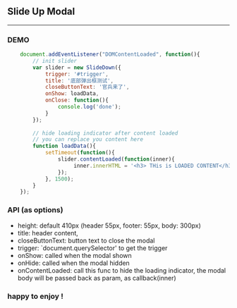 ## Slide Up Modal
---------
### DEMO
``` javascript
    document.addEventListener("DOMContentLoaded", function(){
        // init slider
        var slider = new SlideDown({
            trigger: '#trigger',
            title: '底部弹出框测试',
            closeButtonText: '官兵来了',
            onShow: loadData,
            onClose: function(){
                console.log('done');
            }
        }); 
    
        // hide loading indicator after content loaded
        // you can replace you content here
        function loadData(){ 
            setTimeout(function(){
                slider.contentLoaded(function(inner){
                     inner.innerHTML = '<h3> THis is LOADED CONTENT</h3>'; 
                }); 
            }, 1500);
        }
    });
```


### API (as options) 
*  height: default 410px (header 55px, footer: 55px, body: 300px)
*  title: header content,
*  closeButtonText: button text to close the modal
*  trigger: `document.querySelector' to get the trigger
*  onShow: called when the modal shown
*  onHide: called when the modal hidden
*  onContentLoaded: call this func to hide the loading indicator, the modal body will be passed back as param, as callback(inner)


### happy to enjoy !
